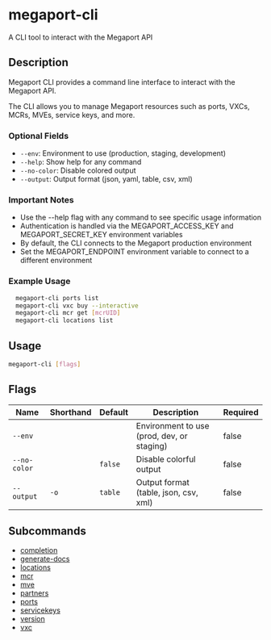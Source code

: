 # megaport-cli

A CLI tool to interact with the Megaport API

## Description

Megaport CLI provides a command line interface to interact with the Megaport API.

The CLI allows you to manage Megaport resources such as ports, VXCs, MCRs, MVEs, service keys, and more.

### Optional Fields
  - `--env`: Environment to use (production, staging, development)
  - `--help`: Show help for any command
  - `--no-color`: Disable colored output
  - `--output`: Output format (json, yaml, table, csv, xml)

### Important Notes
  - Use the --help flag with any command to see specific usage information
  - Authentication is handled via the MEGAPORT_ACCESS_KEY and MEGAPORT_SECRET_KEY environment variables
  - By default, the CLI connects to the Megaport production environment
  - Set the MEGAPORT_ENDPOINT environment variable to connect to a different environment

### Example Usage

```sh
  megaport-cli ports list
  megaport-cli vxc buy --interactive
  megaport-cli mcr get [mcrUID]
  megaport-cli locations list
```


## Usage

```sh
megaport-cli [flags]
```







## Flags

| Name | Shorthand | Default | Description | Required |
|------|-----------|---------|-------------|----------|
| `--env` |  |  | Environment to use (prod, dev, or staging) | false |
| `--no-color` |  | `false` | Disable colorful output | false |
| `--output` | `-o` | `table` | Output format (table, json, csv, xml) | false |


## Subcommands

* [completion](megaport-cli_completion.md)
* [generate-docs](megaport-cli_generate-docs.md)
* [locations](megaport-cli_locations.md)
* [mcr](megaport-cli_mcr.md)
* [mve](megaport-cli_mve.md)
* [partners](megaport-cli_partners.md)
* [ports](megaport-cli_ports.md)
* [servicekeys](megaport-cli_servicekeys.md)
* [version](megaport-cli_version.md)
* [vxc](megaport-cli_vxc.md)

